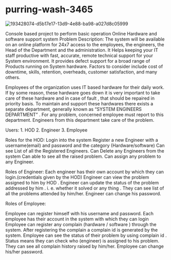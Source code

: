 # purring-wash-3465


![193428074-d5b17e17-13d9-4e88-ba98-a027d8c05999](https://user-images.githubusercontent.com/105929312/216752978-7d1a341a-6a9e-412a-ac3c-ad473419baf9.png)

Console based project to perform basic operation
Online Hardware and software support system
Problem Description:
The system will be available on an online platform for 24x7 access to the employees, the engineers, the Head of the Department and the administration. It Helps keeping your IT staff productive with fast, accurate, remote technical support for your System environment. It provides defect support for a broad range of Products running on System hardware.
Factors to consider include cost of downtime, skills, retention, overheads, customer satisfaction, and many others.

Employees of the organization uses IT based hardware for their daily work. If by some reason, these hardware goes down it is very
important to take care of these hardware and in case of fault , that should be repaired in priority basis. To maintain and support these
hardwares there exists a separate department, generally known as “SYSTEM ENGINEERS DEPARTMENT” . For any problem, concerned
employee must report to this department. Engineers from this department take care of the problem.

Users:
	1. HOD
	2. Engineer
	3. Employee

Roles for the HOD:
Login into the system 
Register a new Engineer with a username(email) and password and the category (Hardware/software)
Can see List of all the Registered Engineers.
Can Delete any Engineers from the system
Can able to see all the raised problem.
Can assign any problem to any Engineer.


Roles of Engineer:
Each engineer has their own account by which they can login.(credentials given by the HOD)
Engineer can view the problem assigned to him by HOD .
Engineer can update the status of the problem addressed by him . i. e. whether it solved or any thing .
They can see list of all the problems attended by him/her.
Engineer can change his password.

Roles of Employee:

Employee can register himself with his username and password.
Each employee has their account in the system with which they can login
Employee can register any complain (hardware / software ) through the system. After registering the complain a complain id is generated by the system.
Employee can see the status of their problem by using complain id . Status means they can check who (engineer) is assigned to his problem.
They can see all complain history raised by him/her.
Employee can change his/her password.

